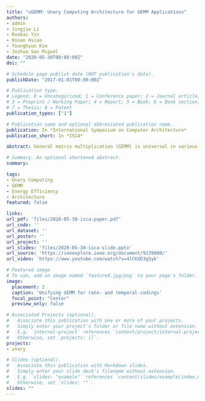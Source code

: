 ```yaml
---
title: "uGEMM: Unary Computing Architecture for GEMM Applications"
authors:
- admin
- Jingjie Li
- Ruokai Yin
- Hsuan Hsiao
- Younghyun Kim
- Joshua San Miguel
date: "2020-05-30T00:00:00Z"
doi: ""

# Schedule page publish date (NOT publication's date).
publishDate: "2017-01-01T00:00:00Z"

# Publication type.
# Legend: 0 = Uncategorized; 1 = Conference paper; 2 = Journal article;
# 3 = Preprint / Working Paper; 4 = Report; 5 = Book; 6 = Book section;
# 7 = Thesis; 8 = Patent
publication_types: ["1"]

# Publication name and optional abbreviated publication name.
publication: In *International Symposium on Computer Architecture*
publication_short: In *ISCA*

abstract: General matrix multiplication (GEMM) is universal in various applications, such as signal processing, machine learning, and computer vision. Conventional GEMM hardware architectures based on binary computing exhibit low area and energy efficiency as they scale due to the spatial nature of number representation and computing. Unary computing, on the other hand, can be performed with extremely simple processing units, often just with a single logic gate. But currently there exist no efficient architectures for unary GEMM. In this paper, we present uGEMM, an area- and energy-efficient unary GEMM architecture enabled by novel arithmetic units. The proposed design relaxes previously-imposed constraints on input bit streams—low correlation and long stream length—and achieves superior area and energy efficiency over existing unary systems. Furthermore, uGEMM’s output bit streams exhibit higher accuracy and faster convergence, enabling dynamic energy-accuracy scaling on resource-constrained systems.

# Summary. An optional shortened abstract.
summary:

tags:
- Unary Computing
- GEMM
- Energy Efficiency
- Architecture
featured: false

links:
url_pdf: 'files/2020-05-30-isca-paper.pdf'
url_code: ''
url_dataset: ''
url_poster: ''
url_project: ''
url_slides: 'files/2020-05-30-isca-slide.pptx'
url_source: 'https://ieeexplore.ieee.org/document/9139000/'
url_video: 'https://www.youtube.com/watch?v=4lCKXD3g3yk'

# Featured image
# To use, add an image named `featured.jpg/png` to your page's folder. 
image:
  placement: 2
  caption: 'Unifying GEMM for rate- and temporal-codings'
  focal_point: "Center"
  preview_only: false

# Associated Projects (optional).
#   Associate this publication with one or more of your projects.
#   Simply enter your project's folder or file name without extension.
#   E.g. `internal-project` references `content/project/internal-project/index.md`.
#   Otherwise, set `projects: []`.
projects:
- unary

# Slides (optional).
#   Associate this publication with Markdown slides.
#   Simply enter your slide deck's filename without extension.
#   E.g. `slides: "example"` references `content/slides/example/index.md`.
#   Otherwise, set `slides: ""`.
slides: ""
---
```

